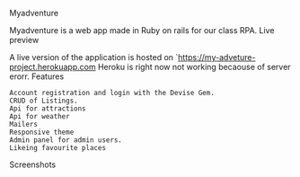 Myadventure

Myadventure is a web app made in Ruby on rails for our class RPA.
Live preview

A live version of the application is hosted on `https://my-adveture-project.herokuapp.com
Heroku is right now not working becaouse of server erorr.
Features

    Account registration and login with the Devise Gem.
    CRUD of Listings.
    Api for attractions
    Api for weather 
    Mailers 
    Responsive theme
    Admin panel for admin users.
    Likeing favourite places

Screenshots
